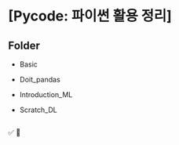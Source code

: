 ﻿# [Pycode: 파이썬 활용 정리]


## Folder

- Basic

- Doit_pandas

- Introduction_ML

- Scratch_DL

##

:white_check_mark: :red_circle: